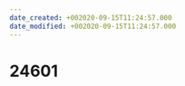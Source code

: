 ```yaml
---
date_created: +002020-09-15T11:24:57.000
date_modified: +002020-09-15T11:24:57.000
---
```


# 24601
